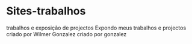 # Sites-trabalhos
trabalhos e exposição de projectos
 Expondo meus trabalhos e projectos
criado por Wilmer Gonzalez
criado por gonzalez